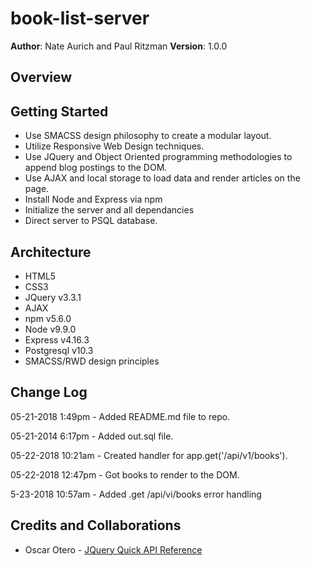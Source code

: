 # book-list-server

**Author**: Nate Aurich and Paul Ritzman
**Version**: 1.0.0

## Overview


## Getting Started
* Use SMACSS design philosophy to create a modular layout.
* Utilize Responsive Web Design techniques.
* Use JQuery and Object Oriented programming methodologies to append blog postings to the DOM.
* Use AJAX and local storage to load data and render articles on the page.
* Install Node and Express via npm
* Initialize the server and all dependancies
* Direct server to PSQL database.

## Architecture
* HTML5
* CSS3
* JQuery v3.3.1
* AJAX
* npm v5.6.0
* Node v9.9.0
* Express v4.16.3
* Postgresql v10.3
* SMACSS/RWD design principles

## Change Log
05-21-2018 1:49pm - Added README.md file to repo.

05-21-2014 6:17pm - Added out.sql file.

05-22-2018 10:21am - Created handler for app.get('/api/v1/books').

05-22-2018 12:47pm - Got books to render to the DOM.

5-23-2018 10:57am - Added .get /api/vi/books error handling

## Credits and Collaborations

* Oscar Otero - [JQuery Quick API Reference](https://oscarotero.com/jquery/)